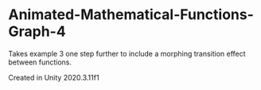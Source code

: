 # Animated-Mathematical-Functions-Graph-4
 Takes example 3 one step further to include a morphing transition effect between functions.
 
 Created in Unity 2020.3.11f1
